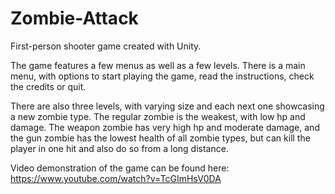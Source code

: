 # Zombie-Attack
First-person shooter game created with Unity.

The game features a few menus as well as a few levels. There is a main menu, with options to start playing the game, read the instructions, check the credits or quit. 

There are also three levels, with varying size and each next one showcasing a new zombie type. The regular zombie is the weakest, with low hp and damage. The weapon zombie has very high hp and moderate damage, and the gun zombie has the lowest health of all zombie types, but can kill the player in one hit and also do so from a long distance.

Video demonstration of the game can be found here: https://www.youtube.com/watch?v=TcGImHsV0DA
